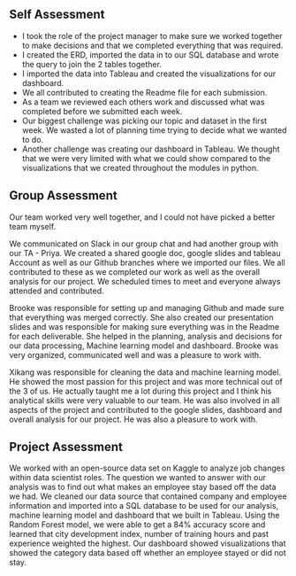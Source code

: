 ## Self Assessment
-	I took the role of the project manager to make sure we worked together to make decisions and that we completed everything that was required. 
-	I created the ERD, imported the data in to our SQL database and wrote the query to join the 2 tables together.  
-	I imported the data into Tableau and created the visualizations for our dashboard.  
-	We all contributed to creating the Readme file for each submission.
-	As a team we reviewed each others work and discussed what was completed before we submitted each week.
-	Our biggest challenge was picking our topic and dataset in the first week.  We wasted a lot of planning time trying to decide what we wanted to do.
-	Another challenge was creating our dashboard in Tableau.  We thought that we were very limited with what we could show compared to the visualizations that we created throughout the modules in python. 


## Group Assessment
Our team worked very well together, and I could not have picked a better team myself.

We communicated on Slack in our group chat and had another group with our TA - Priya.  We created a shared google doc, google slides and tableau Account as well as our Github branches where we imported our files.  We all contributed to these as we completed our work as well as the overall analysis for our project.  We scheduled times to meet and everyone always attended and contributed.

Brooke was responsible for setting up and managing Github and made sure that everything was merged correctly.  She also created our presentation slides and was responsible for making sure everything was in the Readme for each deliverable.  She helped in the planning, analysis and decisions for our data processing, Machine learning model and dashboard. Brooke was very organized, communicated well and was a pleasure to work with.

Xikang was responsible for cleaning the data and machine learning model. He showed the most passion for this project and was more technical out of the 3 of us.  He actually taught me a lot during this project and I think his analytical skills were very valuable to our team.  He was also involved in all aspects of the project and contributed to the google slides, dashboard and overall analysis for our project.  He was also a pleasure to work with.

## Project Assessment
We worked with an open-source data set on Kaggle to analyze job changes within data scientist roles. The question we wanted to answer with our analysis was to find out what makes an employee stay based off the data we had.  We cleaned our data source that contained company and employee information and imported into a SQL database to be used for our analysis, machine learning model and dashboard that we built in Tableau. Using the Random Forest model, we were able to get a 84% accuracy score and learned that city development index, number of training hours and past experience weighted the highest.  Our dashboard showed visualizations that showed the category data based off whether an employee stayed or did not stay.

